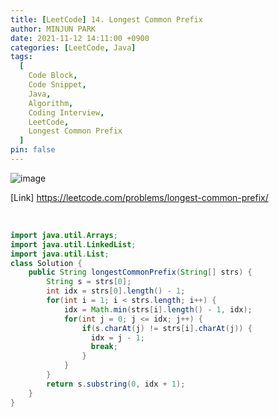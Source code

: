 ```yaml
---
title: [LeetCode] 14. Longest Common Prefix
author: MINJUN PARK
date: 2021-11-12 14:11:00 +0900
categories: [LeetCode, Java]
tags:
  [
    Code Block,
    Code Snippet,
    Java,
    Algorithm,
    Coding Interview,
    LeetCode,
    Longest Common Prefix
  ]
pin: false
---
```


![image](https://user-images.githubusercontent.com/55131164/142044732-09788710-e771-4dff-896c-da62993ed2ee.png)

[Link] <https://leetcode.com/problems/longest-common-prefix/>

<br>

```java
import java.util.Arrays;
import java.util.LinkedList;
import java.util.List;
class Solution {
    public String longestCommonPrefix(String[] strs) {
        String s = strs[0]; 
        int idx = strs[0].length() - 1;
        for(int i = 1; i < strs.length; i++) {
            idx = Math.min(strs[i].length() - 1, idx);
            for(int j = 0; j <= idx; j++) {
                if(s.charAt(j) != strs[i].charAt(j)) {
                  idx = j - 1;
                  break;
                }
            }
        }
        return s.substring(0, idx + 1);
    }
}
```
